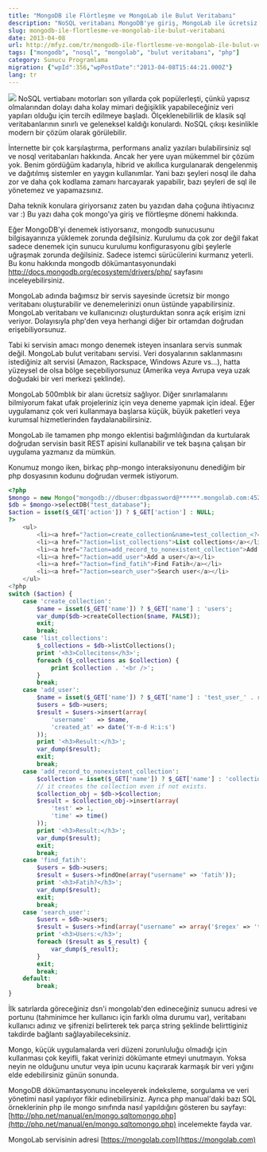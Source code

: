 ```yaml
---
title: "MongoDB ile Flörtleşme ve MongoLab ile Bulut Veritabanı"
description: "NoSQL veritabanı MongoDB'ye giriş, MongoLab ile ücretsiz bulut MongoDB kullanımı ve PHP ile temel MongoDB işlemleri (koleksiyon oluşturma, listeleme, kayıt ekleme) örnekleri."
slug: mongodb-ile-flortlesme-ve-mongolab-ile-bulut-veritabani
date: 2013-04-08
url: http://mfyz.com/tr/mongodb-ile-flortlesme-ve-mongolab-ile-bulut-veritabani/
tags: ["mongodb", "nosql", "mongolab", "bulut veritabanı", "php"]
category: Sunucu Programlama
migration: {"wpId":356,"wpPostDate":"2013-04-08T15:44:21.000Z"}
lang: tr
---
```


![](/images/archive/tr/2013/04/mongo-db-huge-logo_0.png) NoSQL vertiabanı motorları son yıllarda çok popülerleşti, çünkü yapısız olmalarından dolayı daha kolay mimari değişiklik yapabileceğiniz veri yapıları olduğu için tercih edilmeye başladı. Ölçeklenebilirlik de klasik sql veritabanlarının sınırlı ve geleneksel kaldığı konulardı. NoSQL çıkışı kesinlikle modern bir çözüm olarak görülebilir.

İnternette bir çok karşılaştırma, performans analiz yazıları bulabilirsiniz sql ve nosql veritabanları hakkında. Ancak her yere uyan mükemmel bir çözüm yok. Benim gördüğüm kadarıyla, hibrid ve akıllıca kurgulanarak dengelenmiş ve dağıtılmış sistemler en yaygın kullanımlar. Yani bazı şeyleri nosql ile daha zor ve daha çok kodlama zamanı harcayarak yapabilir, bazı şeyleri de sql ile yönetemez ve yapamazsınız.

Daha teknik konulara giriyorsanız zaten bu yazıdan daha çoğuna ihtiyacınız var :) Bu yazı daha çok mongo'ya giriş ve flörtleşme dönemi hakkında.

Eğer MongoDB'yi denemek istiyorsanız, mongodb sunucusunu bilgisayarınıza yüklemek zorunda değilsiniz. Kurulumu da çok zor değil fakat sadece denemek için sunucu kurulumu konfigurasyonu gibi şeylerle uğraşmak zorunda değilsiniz. Sadece istemci sürücülerini kurmanız yeterli. Bu konu hakkında mongodb dökümantasyonundaki http://docs.mongodb.org/ecosystem/drivers/php/ sayfasını inceleyebilirsiniz.

MongoLab adında bağımsız bir servis sayesinde ücretsiz bir mongo veritabanı oluşturabilir ve denemelerinizi onun üstünde yapabilirsiniz. MongoLab veritabanı ve kullanıcınızı oluşturduktan sonra açık erişim izni veriyor. Dolayısıyla php'den veya herhangi diğer bir ortamdan doğrudan erişebiliyorsunuz.

Tabi ki servisin amacı mongo denemek isteyen insanlara servis sunmak değil. MongoLab bulut veritabanı servisi. Veri dosyalarının saklanmasını istediğiniz alt servisi (Amazon, Rackspace, Windows Azure vs...), hatta yüzeysel de olsa bölge seçebiliyorsunuz (Amerika veya Avrupa veya uzak doğudaki bir veri merkezi şeklinde).

MongoLab 500mblık bir alanı ücretsiz sağlıyor. Diğer sınırlamalarını bilmiyorum fakat ufak projeleriniz için veya deneme yapmak için ideal. Eğer uygulamanız çok veri kullanmaya başlarsa küçük, büyük paketleri veya kurumsal hizmetlerinden faydalanabilirsiniz.

MongoLab ile tamamen php mongo eklentisi bağımlılığından da kurtularak doğrudan servisin basit REST apisini kullanabilir ve tek başına çalışan bir uygulama yazmanız da mümkün.

Konumuz mongo iken, birkaç php-mongo interaksiyonunu denediğim bir php dosyasının kodunu doğrudan vermek istiyorum.
```php
<?php
$mongo = new Mongo("mongodb://dbuser:dbpassword@******.mongolab.com:45297/test_database");
$db = $mongo->selectDB("test_database");
$action = isset($_GET['action']) ? $_GET['action'] : NULL;
?>
    <ul>
        <li><a href="?action=create_collection&name=test_collection_<?=rand(1,10000);?>">Create a test collection</a></li>
        <li><a href="?action=list_collections">List collections</a></li>
        <li><a href="?action=add_record_to_nonexistent_collection">Add record to non existent collection (it creates the collection)</a></li>
        <li><a href="?action=add_user">Add a user</a></li>
        <li><a href="?action=find_fatih">Find Fatih</a></li>
        <li><a href="?action=search_user">Search user</a></li>
    </ul>
<?php
switch ($action) {
    case 'create_collection':
        $name = isset($_GET['name']) ? $_GET['name'] : 'users';
        var_dump($db->createCollection($name, FALSE));
        exit;
        break;
    case 'list_collections':
        $_collections = $db->listCollections();
        print '<h3>Collecitons</h3>';
        foreach ($_collections as $collection) {
            print $collection . '<br />';
        }
        break;
    case 'add_user':
        $name = isset($_GET['name']) ? $_GET['name'] : 'test_user_' . rand(1, 100000);
        $users = $db->users;
        $result = $users->insert(array(
            'username'   => $name,
            'created_at' => date('Y-m-d H:i:s')
        ));
        print '<h3>Result:</h3>';
        var_dump($result);
        exit;
        break;
    case 'add_record_to_nonexistent_collection':
        $collection = isset($_GET['name']) ? $_GET['name'] : 'collection_' . rand(1, 100000);
        // it creates the collection even if not exists.
        $collection_obj = $db->$collection;
        $result = $collection_obj->insert(array(
            'test' => 1,
            'time' => time()
        ));
        print '<h3>Result:</h3>';
        var_dump($result);
        exit;
        break;
    case 'find_fatih':
        $users = $db->users;
        $result = $users->findOne(array("username" => 'fatih'));
        print '<h3>Fatih?</h3>';
        var_dump($result);
        exit;
        break;
    case 'search_user':
        $users = $db->users;
        $result = $users->find(array("username" => array('$regex' => 'test_')));
        print '<h3>Users:</h3>';
        foreach ($result as $_result) {
            var_dump($_result);
        }
        exit;
        break;
    default:
        break;
}

```
İlk satırlarda göreceğiniz dsn'i mongolab'den edineceğiniz sunucu adresi ve portunu (tahminimce her kullanıcı için farklı olma durumu var), veritabanı kullanıcı adınız ve şifrenizi belirterek tek parça string şeklinde belirttiginiz takdirde bağlantı sağlayabileceksiniz.

Mongo, küçük uygulamalarda veri düzeni zorunluluğu olmadığı için kullanması çok keyifli, fakat verinizi dökümante etmeyi unutmayın. Yoksa neyin ne olduğunu unutur veya ipin ucunu kaçırarak karmaşık bir veri yığını elde edebilirsiniz günün sonunda.

MongoDB dökümantasyonunu inceleyerek indeksleme, sorgulama ve veri yönetimi nasıl yapılıyor fikir edinebilirsiniz. Ayrıca php manual'daki bazı SQL örneklerinin php ile mongo sınıfında nasıl yapıldığını gösteren bu sayfayı: [http://php.net/manual/en/mongo.sqltomongo.php](http://php.net/manual/en/mongo.sqltomongo.php) incelemekte fayda var.

MongoLab servisinin adresi [https://mongolab.com](https://mongolab.com)